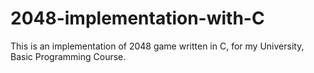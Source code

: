 # 2048-implementation-with-C
This is an implementation of 2048 game written in C, for my University, Basic Programming Course.
